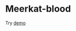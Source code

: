 Meerkat-blood
=============

Try [demo](https://rawgithub.com/psrafo/Meerkat-blood/master/index.html)
